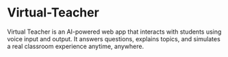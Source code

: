 # Virtual-Teacher
Virtual Teacher is an AI-powered web app that interacts with students using voice input and output. It answers questions, explains topics, and simulates a real classroom experience anytime, anywhere.
